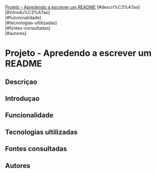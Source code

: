 [ Projeto - Apredendo a escrever um README](#projeto---apredendo-a-escrever-um-readme)
[#descri%C3%A7ao]  
[#introdu%C3%A7ao]  
[#funcionalidade]  
[#tecnologias-ultilizadas]  
[#fontes-consultadas]  
[#autores]  
# Projeto - Apredendo a escrever um README 

## Descriçao

## Introduçao

## Funcionalidade

## Tecnologias ultilizadas

## Fontes consultadas

## Autores